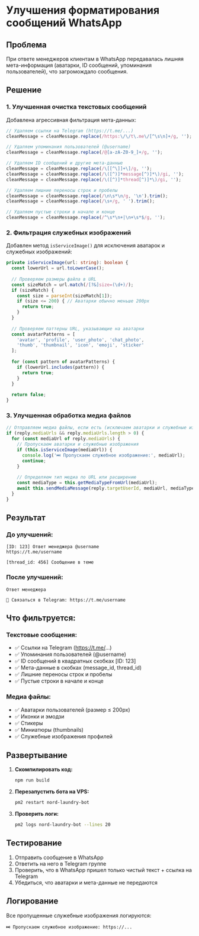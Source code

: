 # Улучшения форматирования сообщений WhatsApp

## Проблема
При ответе менеджеров клиентам в WhatsApp передавалась лишняя мета-информация (аватарки, ID сообщений, упоминания пользователей), что загромождало сообщения.

## Решение

### 1. Улучшенная очистка текстовых сообщений

Добавлена агрессивная фильтрация мета-данных:

```typescript
// Удаляем ссылки на Telegram (https://t.me/...)
cleanMessage = cleanMessage.replace(/https:\/\/t\.me\/[^\s\n]+/g, '');

// Удаляем упоминания пользователей (@username)
cleanMessage = cleanMessage.replace(/@[a-zA-Z0-9_]+/g, '');

// Удаляем ID сообщений и другие мета-данные
cleanMessage = cleanMessage.replace(/\[[^\]]+\]/g, '');
cleanMessage = cleanMessage.replace(/\([^)]*message[^)]*\)/gi, '');
cleanMessage = cleanMessage.replace(/\([^)]*thread[^)]*\)/gi, '');

// Удаляем лишние переносы строк и пробелы
cleanMessage = cleanMessage.replace(/\n\s*\n/g, '\n').trim();
cleanMessage = cleanMessage.replace(/\s+/g, ' ').trim();

// Удаляем пустые строки в начале и конце
cleanMessage = cleanMessage.replace(/^\s*\n+|\n+\s*$/g, '');
```

### 2. Фильтрация служебных изображений

Добавлен метод `isServiceImage()` для исключения аватарок и служебных изображений:

```typescript
private isServiceImage(url: string): boolean {
  const lowerUrl = url.toLowerCase();
  
  // Проверяем размеры файла в URL
  const sizeMatch = url.match(/[?&]size=(\d+)/);
  if (sizeMatch) {
    const size = parseInt(sizeMatch[1]);
    if (size <= 200) { // Аватарки обычно меньше 200px
      return true;
    }
  }
  
  // Проверяем паттерны URL, указывающие на аватарки
  const avatarPatterns = [
    'avatar', 'profile', 'user_photo', 'chat_photo',
    'thumb', 'thumbnail', 'icon', 'emoji', 'sticker'
  ];
  
  for (const pattern of avatarPatterns) {
    if (lowerUrl.includes(pattern)) {
      return true;
    }
  }
  
  return false;
}
```

### 3. Улучшенная обработка медиа файлов

```typescript
// Отправляем медиа файлы, если есть (исключаем аватарки и служебные изображения)
if (reply.mediaUrls && reply.mediaUrls.length > 0) {
  for (const mediaUrl of reply.mediaUrls) {
    // Пропускаем аватарки и служебные изображения
    if (this.isServiceImage(mediaUrl)) {
      console.log('⏭️ Пропускаем служебное изображение:', mediaUrl);
      continue;
    }
    
    // Определяем тип медиа по URL или расширению
    const mediaType = this.getMediaTypeFromUrl(mediaUrl);
    await this.sendMediaMessage(reply.targetUserId, mediaUrl, mediaType);
  }
}
```

## Результат

### До улучшений:
```
[ID: 123] Ответ менеджера @username
https://t.me/username

[thread_id: 456] Сообщение в теме
```

### После улучшений:
```
Ответ менеджера

📱 Связаться в Telegram: https://t.me/username
```

## Что фильтруется:

### Текстовые сообщения:
- ✅ Ссылки на Telegram (https://t.me/...)
- ✅ Упоминания пользователей (@username)
- ✅ ID сообщений в квадратных скобках [ID: 123]
- ✅ Мета-данные в скобках (message_id, thread_id)
- ✅ Лишние переносы строк и пробелы
- ✅ Пустые строки в начале и конце

### Медиа файлы:
- ✅ Аватарки пользователей (размер ≤ 200px)
- ✅ Иконки и эмодзи
- ✅ Стикеры
- ✅ Миниатюры (thumbnails)
- ✅ Служебные изображения профилей

## Развертывание

1. **Скомпилировать код:**
   ```bash
   npm run build
   ```

2. **Перезапустить бота на VPS:**
   ```bash
   pm2 restart nord-laundry-bot
   ```

3. **Проверить логи:**
   ```bash
   pm2 logs nord-laundry-bot --lines 20
   ```

## Тестирование

1. Отправить сообщение в WhatsApp
2. Ответить на него в Telegram группе
3. Проверить, что в WhatsApp пришел только чистый текст + ссылка на Telegram
4. Убедиться, что аватарки и мета-данные не передаются

## Логирование

Все пропущенные служебные изображения логируются:
```
⏭️ Пропускаем служебное изображение: https://...
```
